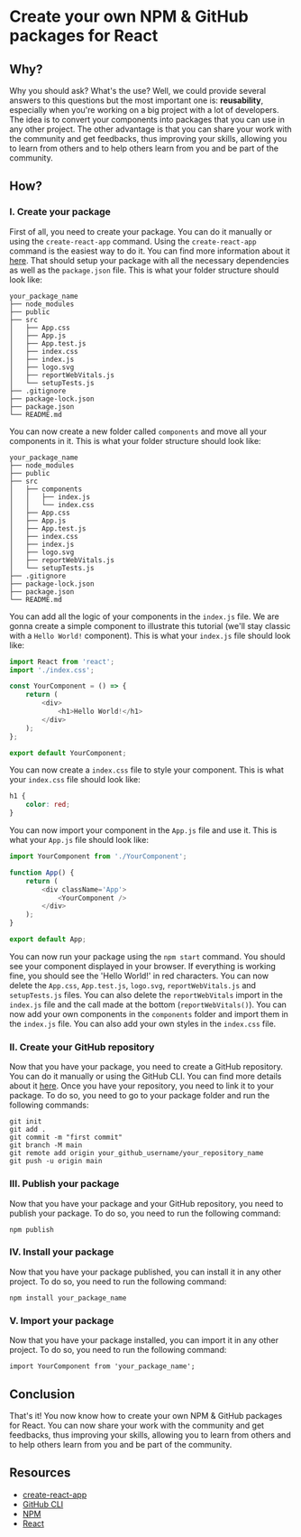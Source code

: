 # Create your own NPM & GitHub packages for React

## Why?

Why you should ask? What's the use? Well, we could provide several answers to this questions but the most important one is: **reusability**,
especially when you're working on a big project with a lot of developers. The idea is to convert your components into packages that you can
use in any other project. The other advantage is that you can share your work with the community and get feedbacks, thus improving your
skills, allowing you to learn from others and to help others learn from you and be part of the community.

## How?

### I. Create your package

First of all, you need to create your package. You can do it manually or using the `create-react-app` command. Using the `create-react-app`
command is the easiest way to do it. You can find more information about it [here](https://create-react-app.dev/docs/getting-started/). That
should setup your package with all the necessary dependencies as well as the `package.json` file. This is what your folder structure should
look like:

```
your_package_name
├── node_modules
├── public
├── src
│   ├── App.css
│   ├── App.js
│   ├── App.test.js
│   ├── index.css
│   ├── index.js
│   ├── logo.svg
│   ├── reportWebVitals.js
│   └── setupTests.js
├── .gitignore
├── package-lock.json
├── package.json
└── README.md
```

You can now create a new folder called `components` and move all your components in it. This is what your folder structure should look like:

```
your_package_name
├── node_modules
├── public
├── src
│   ├── components
│   │   ├── index.js
│   │   └── index.css
│   ├── App.css
│   ├── App.js
│   ├── App.test.js
│   ├── index.css
│   ├── index.js
│   ├── logo.svg
│   ├── reportWebVitals.js
│   └── setupTests.js
├── .gitignore
├── package-lock.json
├── package.json
└── README.md
```

You can add all the logic of your components in the `index.js` file. We are gonna create a simple component to illustrate this tutorial
(we'll stay classic with a `Hello World!` component). This is what your `index.js` file should look like:

```javascript
import React from 'react';
import './index.css';

const YourComponent = () => {
	return (
		<div>
			<h1>Hello World!</h1>
		</div>
	);
};

export default YourComponent;
```

You can now create a `index.css` file to style your component. This is what your `index.css` file should look like:

```css
h1 {
	color: red;
}
```

You can now import your component in the `App.js` file and use it. This is what your `App.js` file should look like:

```javascript
import YourComponent from './YourComponent';

function App() {
	return (
		<div className='App'>
			<YourComponent />
		</div>
	);
}

export default App;
```

You can now run your package using the `npm start` command. You should see your component displayed in your browser. If everything is
working fine, you should see the 'Hello World!' in red characters. You can now delete the `App.css`, `App.test.js`, `logo.svg`,
`reportWebVitals.js` and `setupTests.js` files. You can also delete the `reportWebVitals` import in the `index.js` file and the call made at
the bottom (`reportWebVitals()`). You can now add your own components in the `components` folder and import them in the `index.js` file. You
can also add your own styles in the `index.css` file.

### II. Create your GitHub repository

Now that you have your package, you need to create a GitHub repository. You can do it manually or using the GitHub CLI. You can find more
details about it [here](https://cli.github.com/manual/). Once you have your repository, you need to link it to your package. To do so, you
need to go to your package folder and run the following commands:

```
git init
git add .
git commit -m "first commit"
git branch -M main
git remote add origin your_github_username/your_repository_name
git push -u origin main
```

### III. Publish your package

Now that you have your package and your GitHub repository, you need to publish your package. To do so, you need to run the following
command:

```
npm publish
```

### IV. Install your package

Now that you have your package published, you can install it in any other project. To do so, you need to run the following command:

```
npm install your_package_name
```

### V. Import your package

Now that you have your package installed, you can import it in any other project. To do so, you need to run the following command:

```
import YourComponent from 'your_package_name';
```

## Conclusion

That's it! You now know how to create your own NPM & GitHub packages for React. You can now share your work with the community and get
feedbacks, thus improving your skills, allowing you to learn from others and to help others learn from you and be part of the community.

## Resources

-   [create-react-app](https://create-react-app.dev/docs/getting-started/)
-   [GitHub CLI](https://cli.github.com/manual/)
-   [NPM](https://docs.npmjs.com/)
-   [React](https://reactjs.org/docs/getting-started.html)
